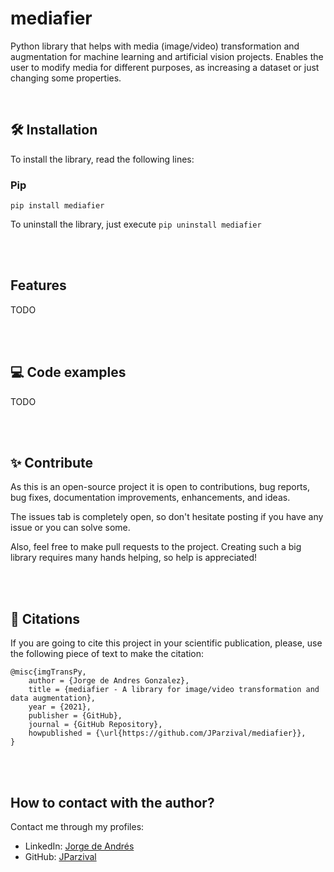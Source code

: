 # mediafier

Python library that helps with media (image/video) transformation and augmentation for machine learning and artificial vision projects. Enables the user to modify media for different purposes, as increasing a dataset or just changing some properties.

<br/>

## 🛠️ Installation

To install the library, read the following lines:

### Pip

```
pip install mediafier
```

To uninstall the library, just execute ```pip uninstall mediafier```

<br/>
<br/>

## Features

TODO

<br/>
<br/>

## 💻 Code examples

TODO

<br/>
<br/>

## ✨ Contribute

As this is an open-source project it is open to contributions, bug reports, bug fixes, documentation improvements, enhancements, and ideas. 

The issues tab is completely open, so don't hesitate posting if you have any issue or you can solve some.

Also, feel free to make pull requests to the project. Creating such a big library requires many hands helping, so help is appreciated!

<br/>
<br/>

## 📝 Citations

If you are going to cite this project in your scientific publication, please, use the following piece of text to make the citation:

```
@misc{imgTransPy,
    author = {Jorge de Andres Gonzalez},
    title = {mediafier - A library for image/video transformation and data augmentation},
    year = {2021},
    publisher = {GitHub},
    journal = {GitHub Repository},
    howpublished = {\url{https://github.com/JParzival/mediafier}},
}
```

<br/>
<br/>

## How to contact with the author?

Contact me through my profiles:

* LinkedIn: [Jorge de Andrés](https://linkedin.com/in/jorgedeandres97)
* GitHub: [JParzival](https://github.com/JParzival)